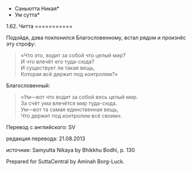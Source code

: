 * Саньютта Никая*
* Ум сутта*

1\.62\. Читта
\=\=\=\=\=\=\=\=\=\=\=

Подойдя, дэва поклонился Благословенному, встал рядом и произнёс эту строфу:

> «Что это, водит за собой что целый мир?  
> И что влечёт его туда\-сюда?  
> И существует ли такая вещь,  
> Которая всё держит под контролем?»

Благословенный:

> «Ум—вот что водит за собой весь целый мир\.  
> За счёт ума влечётся мир туда\-сюда\.  
> Ум—вот та самая единственная вещь,  
> Что держит под контролем всё своим»\.

Перевод с английского: SV

редакция перевода: 21\.08\.2013

источник: Samyutta Nikaya by Bhikkhu Bodhi, p\. 130

Prepared for SuttaCentral by Aminah Borg\-Luck\.